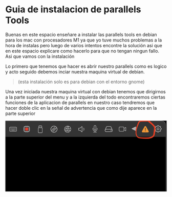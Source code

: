 # Guia de instalacion de parallels Tools 

Buenas en este espacio enseñare a instalar las parallels tools en debian para los mac con procesadores M1 ya que yo tuve muchos problemas a la hora de instalas pero luego de varios intentos encontre la solución asi que en este espacio explicare como hacerlo para que no tengan ningun fallo. Asi que vamos con la instalación



Lo primero que tenemos que hacer es abrir nuestro parallels como es logico y acto seguido debemos inciar nuestra maquina virtual de debian.
>(esta instalación solo es para debian con el entorno gnome)


Una vez iniciada nuestra maquina virtual con debian tenemos que dirigirnos a la parte superior del menu y a la izquierda del todo encontraremos ciertas funciones de la aplicacion de parallels en nuestro caso tendremos que hacer doble clic en la señal de advertencia que como dije aparece en la parte superior

![Instalacion parallels tool](img/install.png)





